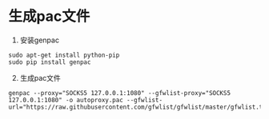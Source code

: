 # 生成pac文件

1. 安装genpac
```
sudo apt-get install python-pip
sudo pip install genpac
```

2. 生成pac文件
```
genpac --proxy="SOCKS5 127.0.0.1:1080" --gfwlist-proxy="SOCKS5 127.0.0.1:1080" -o autoproxy.pac --gfwlist-url="https://raw.githubusercontent.com/gfwlist/gfwlist/master/gfwlist.txt"
```
